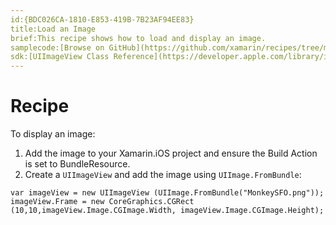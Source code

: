 ```yaml
---
id:{BDC026CA-1810-E853-419B-7B23AF94EE83}  
title:Load an Image  
brief:This recipe shows how to load and display an image.  
samplecode:[Browse on GitHub](https://github.com/xamarin/recipes/tree/master/ios/standard_controls/image_view/load_an_image)  
sdk:[UIImageView Class Reference](https://developer.apple.com/library/ios/#documentation/UIKit/Reference/UIImageView_Class/Reference/Reference.html)  
---
```


<a name="Recipe" class="injected"></a>


# Recipe

To display an image:

1.  Add the image to your Xamarin.iOS project and ensure the Build Action is set to BundleResource.
2.  Create a `UIImageView` and add the image using `UIImage.FromBundle`:


```
var imageView = new UIImageView (UIImage.FromBundle("MonkeySFO.png"));
imageView.Frame = new CoreGraphics.CGRect (10,10,imageView.Image.CGImage.Width, imageView.Image.CGImage.Height);
```